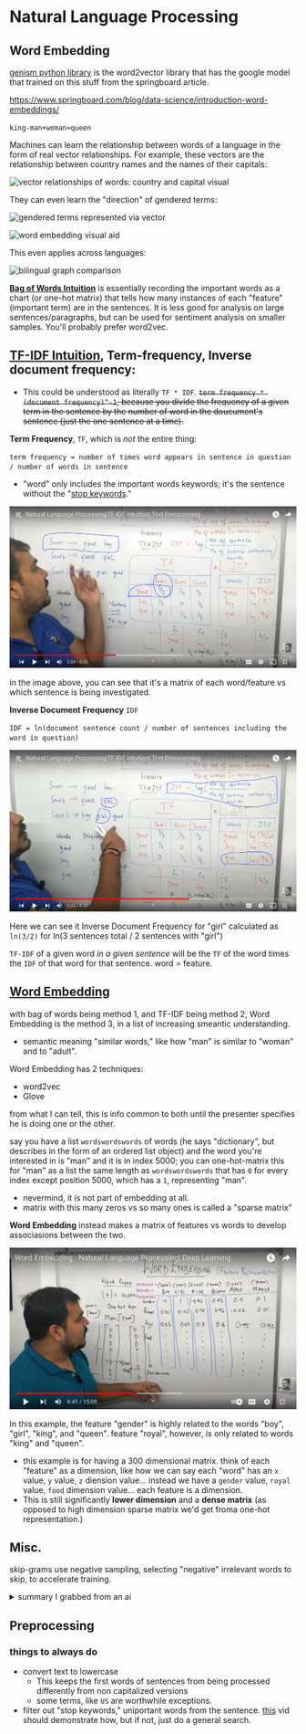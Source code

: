 # Natural Language Processing

## Word Embedding

[genism python library](https://radimrehurek.com/gensim/index.html) is the word2vector library that has the google model that trained on this stuff from the springboard article.

https://www.springboard.com/blog/data-science/introduction-word-embeddings/

`king-man+woman≈queen`

Machines can learn the relationship between words of a language in the form of real vector relationships. For example, these vectors are the relationship between country names and the names of their capitals:

![vector relationships of words: country and capital visual](https://www.springboard.com/blog/wp-content/uploads/2017/08/country-Copy.png)

They can even learn the "direction" of gendered terms:

![gendered terms represented via vector](https://www.springboard.com/blog/wp-content/uploads/2017/08/relations-Copy.png)

![word embedding visual aid](https://s3.eu-west-3.amazonaws.com/hbtn.intranet/uploads/medias/2020/7/a2fa719214e8c81107842b9fcd97defd08ba3d82.png?X-Amz-Algorithm=AWS4-HMAC-SHA256&X-Amz-Credential=AKIA4MYA5JM5DUTZGMZG%2F20240722%2Feu-west-3%2Fs3%2Faws4_request&X-Amz-Date=20240722T185534Z&X-Amz-Expires=86400&X-Amz-SignedHeaders=host&X-Amz-Signature=6a7db32f9f28b707f5d6c4f6acac163e58bdf43df3badfcdba96515e17cfa7d5)

This even applies across languages:

![bilingual graph comparison](https://www.springboard.com/blog/wp-content/uploads/2017/08/mt-Copy.png)

[**Bag of Words Intuition**](https://www.youtube.com/watch?v=IKgBLTeQQL8&list=PLZoTAELRMXVMdJ5sqbCK2LiM0HhQVWNzm&index=6) is essentially recording the important words as a chart (or one-hot matrix) that tells how many instances of each "feature" (important term) are in the sentences. It is less good for analysis on large sentences/paragraphs, but can be used for sentiment analysis on smaller samples. You'll probably prefer word2vec.

## [**TF-IDF Intuition**](https://www.youtube.com/watch?v=D2V1okCEsiE&list=PLZoTAELRMXVMdJ5sqbCK2LiM0HhQVWNzm&index=8), Term-frequency, Inverse document frequency:

* This could be understood as literally `TF * IDF`. ~~`term frequency * (document frequency)^-1`, because you divide the frequency of a given term in the sentence by the number of word in the doucument's sentence (just the one sentence at a time).~~

**Term Frequency**, `TF`, which is *not* the entire thing:

`term frequency = number of times word appears in sentence in question / number of words in sentence`
* "word" only includes the important words keywords; it's the sentence without the "[stop keywords](#things-to-always-do)."

[![tf-idf with "good" in sentence 1](./image/TF%20Good.PNG)](https://youtu.be/D2V1okCEsiE?si=9CAa3D6Um9rsupSk&t=145)

in the image above, you can see that it's a matrix of each word/feature vs which sentence is being investigated.

**Inverse Document Frequency** `IDF`

`IDF = ln(document sentence count / number of sentences including the word in question)`

[![IDF calculation image](./image/IDF%20girl.PNG)](https://youtu.be/D2V1okCEsiE?si=7p2MgBEe-Tiql1k2&t=236)

Here we can see it Inverse Document Frequency for "girl" calculated as `ln(3/2)` for ln(3 sentences total / 2 sentences with "girl")

`TF-IDF` of a given word *in a given sentence* will be the `TF` of the word times the `IDF` of that word for that sentence. word = feature.

## [Word Embedding](https://www.youtube.com/watch?v=pO_6Jk0QtKw)

with bag of words being method 1, and TF-IDF being method 2, Word Embedding is the method 3, in a list of increasing smeantic understanding.
* semantic meaning "similar words," like how "man" is similar to "woman" and to "adult".

Word Embedding has 2 techniques:
* word2vec
* Glove

from what I can tell, this is info common to both until the presenter specifies he is doing one or the other.

say you have a list `wordswordswords` of words (he says "dictionary", but describes in the form of an ordered list object) and the word you're interested in is "man" and it is in index 5000; you can one-hot-matrix this for "man" as a list the same length as `wordswordswords` that has `0` for every index except position 5000, which has a `1`, representing "man".
* nevermind, it is not part of embedding at all.
* matrix with this many zeros vs so many ones is called a "sparse matrix"

**Word Embedding** instead makes a matrix of features vs words to develop associasions between the two.

[![word-feature matrix visual](./image/embedding%20feature%20matrix%20-%20labelled.PNG)](https://youtu.be/pO_6Jk0QtKw?si=WlT3lOZ03cVP_LQf&t=385)

In this example, the feature "gender" is highly related to the words "boy", "girl", "king", and "queen". feature "royal", however, is only related to words "king" and "queen".
* this example is for having a 300 dimensional matrix. think of each "feature" as a dimension, like how we can say each "word" has an `x` value, `y` value, `z` diension value... instead we have a `gender` value, `royal` value, `food` dimension value... each feature is a dimension.
* This is still significantly **lower dimension** and a **dense matrix** (as opposed to high dimension sparse matrix we'd get froma one-hot representation.)

## Misc.

skip-grams use negative sampling, selecting "negative" irrelevant words to skip, to accelerate training.

<details>
    <summary>summary I grabbed from an ai</summary>

Character N-grams: Character n-grams involve breaking words into smaller units, such as individual characters or sequences of characters, to capture morphological and orthographic information. By considering character-level information, this method can handle out-of-vocabulary words and capture subword information, making it useful for morphologically rich languages and handling misspellings. However, it may result in higher dimensionality due to the increased number of unique character n-grams.
Skip-grams and Continuous Bag of Words (CBOW): Both skip-gram and CBOW are architectures used in Word2Vec to produce distributed representations of words. The skip-gram model predicts the surrounding context words given the current word, while CBOW predicts the current word given context words within a specific window. These models consider both individual words and a sliding context window as they iterate over the corpus, capturing the relationships between words based on their co-occurrence within the context window. The skip-gram model is designed to predict the context, while CBOW can be viewed as a fill-in-the-blank task, where the word embedding represents the way the word influences the relative probabilities of other words in the context window[1](https://en.wikipedia.org/wiki/Word2vec).

Co-occurrence Matrices: Co-occurrence matrices are used to capture the statistical relationships between words based on their co-occurrence within a specific context. By analyzing the frequency of word co-occurrences within a given window size, co-occurrence matrices can be constructed to represent the relationships between words in a corpus. This method is based on the distributional hypothesis, which states that words appearing in similar contexts are likely to have similar meanings. However, co-occurrence matrices may suffer from high dimensionality and sparsity, especially for large vocabularies.

Negative Sampling: Negative sampling is a technique used to address the computational inefficiency of traditional softmax-based training in word embedding models. Instead of considering all words in the vocabulary for each training sample, negative sampling randomly samples a small number of "negative" words (i.e., words not in the context of the current word) to update the model parameters. This approach speeds up the training process and reduces the computational cost, making it more efficient for large vocabularies. Negative sampling is a refined model that improves the quality of representation and speed of computation, particularly in the skip-gram model.[2](https://medium.com/towards-datascience/word2vec-negative-sampling-made-easy-7a1a647e07a4)[3](https://analyticsindiamag.com/how-to-use-negative-sampling-with-word2vec-model/)

In summary, word embedding methods leverage various techniques, such as character n-grams, skip-grams, CBOW, co-occurrence matrices, and negative sampling, to capture the semantic and syntactic relationships between words. Each method offers unique advantages and considerations, contributing to the rich landscape of word embedding techniques.


FastText utilizes the character n-grams method to provide embeddings. It extends the Word2Vec model by representing words as a bag of character n-grams, allowing it to capture subword information and handle out-of-vocabulary words effectively. This approach enriches word vectors with subword information, leading to improved performance on syntactic word analogy tasks, especially for morphologically rich languages like Czech and German. Additionally, FastText is capable of representing out-of-vocabulary words by summing their sub-words, further enhancing its performance compared to other embedding techniques like CBOW and skip-gram baselines on word-similarity tasks[4](https://www.analyticsvidhya.com/blog/2023/01/introduction-to-fasttext-embeddings-and-its-implication/)
</details>

## Preprocessing


### things to always do

* convert text to lowercase
  * This keeps the first words of sentences from being processed differently from non capitalized versions
  * some terms, like `US` are worthwhile exceptions.
* filter out "stop keywords," uniportant words from the sentence. [this](https://www.youtube.com/watch?v=iu2-G_5YkEo&list=PLZoTAELRMXVMdJ5sqbCK2LiM0HhQVWNzm&index=7&pp=iAQB) vid should demonstrate how, but if not, just do a general search.
